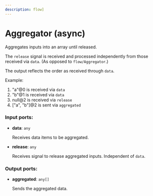 ```yaml
---
description: flow]
---
```


# Aggregator (async)

Aggregates inputs into an array until released.

The `release` signal is received and processed independently from those received via `data`. (As opposed to `flow/Aggregator`.)

The output reflects the order as received through `data`. 

Example:
1. "a"@0 is received via `data`
2. "b"@1 is received via `data`
3. null@2 is received via `release`
5. ["a", "b"]@2 is sent via `aggregated`

### Input ports:

* __data__: `any`

    Receives data items to be aggregated.


* __release__: `any`

    Receives signal to release aggregated inputs. Independent of `data`.

### Output ports:

* __aggregated__: `any[]`

    Sends the aggregated data.

